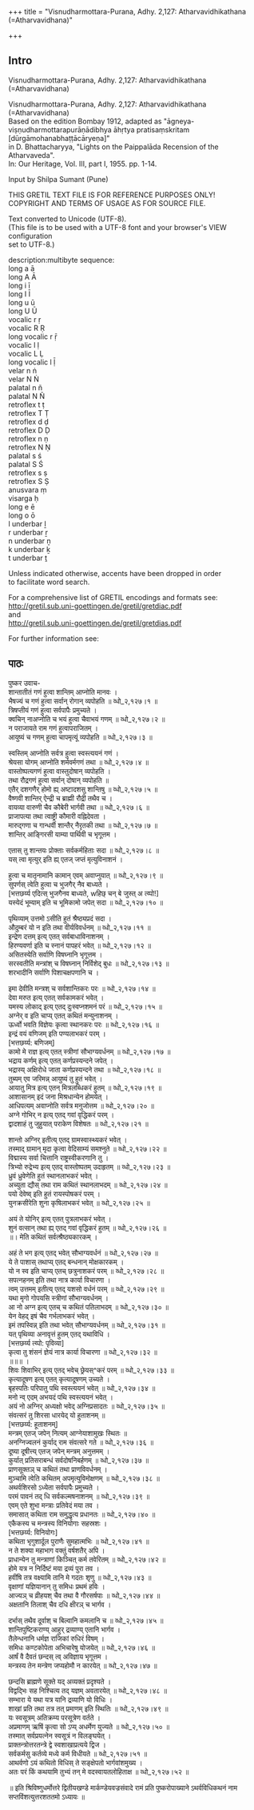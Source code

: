 +++
title = "Visnudharmottara-Purana, Adhy. 2,127: Atharvavidhikathana (=Atharvavidhana)"

+++


## Intro
  
  
  
  
 Visnudharmottara-Purana, Adhy. 2,127: Atharvavidhikathana (=Atharvavidhana)   
  
  
  
  
Visnudharmottara-Purana, Adhy. 2,127: Atharvavidhikathana (=Atharvavidhana)  
Based on the edition Bombay 1912, adapted as "āgneya-viṣṇudharmottarapurāṇādibhya āhṛtya pratisaṃskritam [dūrgāmohanabhaṭṭācāryeṇa]"  
in D. Bhattacharyya, "Lights on the Paippalāda Recension of the Atharvaveda".  
In: Our Heritage, Vol. III, part I, 1955. pp. 1-14.  
  
  
Input by Shilpa Sumant (Pune)  
  
  
  
  
THIS GRETIL TEXT FILE IS FOR REFERENCE PURPOSES ONLY!  
COPYRIGHT AND TERMS OF USAGE AS FOR SOURCE FILE.  
  
Text converted to Unicode (UTF-8).  
(This file is to be used with a UTF-8 font and your browser's VIEW configuration  
set to UTF-8.)  
  
  
  
description:multibyte sequence:  
long a  ā     
long A  Ā     
long i  ī     
long I  Ī     
long u  ū     
long U  Ū     
vocalic r  ṛ    
vocalic R  Ṛ    
long vocalic r  ṝ    
vocalic l  ḷ    
vocalic L  Ḷ    
long vocalic l  ḹ    
velar n  ṅ    
velar N  Ṅ    
palatal n  ñ     
palatal N  Ñ     
retroflex t  ṭ    
retroflex T  Ṭ    
retroflex d  ḍ    
retroflex D  Ḍ    
retroflex n  ṇ    
retroflex N  Ṇ    
palatal s  ś     
palatal S  Ś     
retroflex s  ṣ    
retroflex S  Ṣ    
anusvara  ṃ    
visarga  ḥ    
long e  ē     
long o  ō     
l underbar  ḻ    
r underbar  ṟ    
n underbar  ṉ    
k underbar  ḵ    
t underbar  ṯ    
  
  
  
Unless indicated otherwise, accents have been dropped in order   
to facilitate word search.  
  
For a comprehensive list of GRETIL encodings and formats see:  
http://gretil.sub.uni-goettingen.de/gretil/gretdiac.pdf  
and  
http://gretil.sub.uni-goettingen.de/gretil/gretdias.pdf  
  
For further information see:

## पाठः


पुष्कर उवाच-  
शान्तातीतं गणं हुत्वा शान्तिम् आप्नोति मानवः ।  
भैषज्यं च गणं हुत्वा सर्वान् रोगान् व्यपोहति ॥ व्धो_२,१२७।१ ॥  
त्रिषप्तीयं गणं हुत्वा सर्वपापैः प्रमुच्यते ।  
क्वचिन् नाअप्नोति च भयं हुत्वा चैवाभयं गणम् ॥ व्धो_२,१२७।२ ॥  
न पराजायते राम गणं हुत्वापराजितम् ।  
आयुष्यं च गणम् हुत्वा चापमृत्यूं व्यपोहति ॥ व्धो_२,१२७।३ ॥  
    
स्वस्तिम् आप्नोति सर्वत्र हुत्वा स्वस्त्ययनं गणं ।  
श्रेयसा योगम् आप्नोति शर्मवर्मगणं तथा ॥ व्धो_२,१२७।४ ॥  
वास्तोष्पत्यगणं हुत्वा वास्तुदोषान् व्यपोहति ।  
तथा रौद्रगणं हुत्वा सर्वान् दोषान् व्यपोहति ॥  
एतैर् दशगणैर् होमो ह्य् अष्टादशसु शान्तिषु ॥ व्धो_२,१२७।५ ॥  
वैष्णवी शान्तिर् ऐन्द्री च ब्राह्मी रौद्री तथैव च ।  
वायव्या वारुणी चैव कौबेरी भार्गवी तथा ॥ व्धो_२,१२७।६ ॥  
प्राजापत्या तथा त्वाष्ट्री कौमारी वह्निदेवता ।  
मारुद्गणा च गान्धर्वी शान्तैर् नैरृतकी तथा ॥ व्धो_२,१२७।७ ॥  
शान्तिर् आङ्गिरसी याम्या पार्थिवी च भृगूत्तम ।  
    
एतास् तु शान्तयः प्रोक्ताः सर्वकर्महिताः सदा ॥ व्धो_२,१२७।८ ॥  
यस् त्वा मृत्युर् इति ह्य् एतज् जप्तं मृत्युविनाशनं ।  
    
हुत्वा च मातृनामानि कामान् एवम् अवाप्नुयात् ॥ व्धो_२,१२७।९ ॥  
सुपर्णस् त्वेति हुत्वा च भुजगैर् नैव बाध्यते ।  
[भत्तछर्य्य एदित्स् भुजगैनव बाध्यते, wहिछ् चन् बे जुस्त् अ त्य्पो!]  
यस्येदं भूम्याम् इति च भूमिकामो जपेत् सदा ॥ व्धो_२,१२७।१० ॥  
    
पृथिव्याम् उत्तमो ऽसीति हुतं श्रैष्ठ्यप्रदं सदा ।  
औदुम्बरं यो न इति तथा वीर्यविवर्धनम् ॥ व्धो_२,१२७।११ ॥  
इन्द्रेण दत्तम् इत्य् एतत् सर्वबाधाविनाशनम् ।  
हिरण्यवर्णा इति च स्नानं पापहरं भवेत् ॥ व्धो_२,१२७।१२ ॥  
असितस्येति सर्वाणि विषघ्नानि भृगूत्तम ।  
सरस्वतीति मन्त्रांश् च विषघ्नान् निर्विशेद् बुधः ॥ व्धो_२,१२७।१३ ॥  
शरभादीनि सर्वाणि पिशाचक्षपणानि च ।  
    
इमा देवीति मन्त्रश् च सर्वशान्तिकरः परः ॥ व्धो_२,१२७।१४ ॥  
देवा मरुत इत्य् एतत् सर्वकामकरं भवेत् ।  
यमस्य लोकाद् इत्य् एतद् दुःस्वप्नशमनं परं ॥ व्धो_२,१२७।१५ ॥  
अग्नेर् व इति चाप्य् एतत् कथितं मन्युनाशनम् ।  
ऊर्ध्वो भवति विज्ञेयः कृत्वा स्थानकरः परः ॥ व्धो_२,१२७।१६ ॥  
इन्द्रं वयं वणिजम् इति पण्यलाभकरं परम् ।  
[भत्तछर्य्य: बणिजम्]  
कामो मे राज्ञ इत्य् एतत् स्त्रीणां सौभाग्यवर्धनम् ॥ व्धो_२,१२७।१७ ॥  
भद्राय कर्णम् इत्य् एतत् कर्णप्रस्यन्दने जपेत् ।  
भद्रास्य् अक्षिरोधे जाता कर्णप्रस्यन्दने तथा ॥ व्धो_२,१२७।१८ ॥  
तुब्यम् एव जरिमन्न् आयुष्यं तु हुतं भवेत् ।  
आयातु मित्र इत्य् एतन् मित्रलब्धिकरं हुतम् ॥ व्धो_२,१२७।१९ ॥  
आशासानम् इदं जना मिश्रधान्येन होमयेत् ।  
आधिपत्यम् अवाप्नोति सर्वत्र मनुजोत्तम ॥ व्धो_२,१२७।२० ॥  
अग्ने गोभिर् न इत्य् एतद् गवां वृद्धिकरं परम् ।  
द्वादशाहं तु जुहुयात् पराकेण विशेषतः ॥ व्धो_२,१२७।२१ ॥  
    
शान्तो अग्निर् इतीत्य् एतद् ग्रामस्वास्थ्यकरं भवेत् ।  
तस्माद् ग्रामान् मृदा कृत्वा वेदिसाम्यं समश्नुते ॥ व्धो_२,१२७।२२ ॥  
विद्मास्य सर्वा चित्तानि राष्ट्रस्वीकरणानि तु ।  
त्रिभ्यो रुद्रेभ्य इत्य् एतद् वास्तोष्पतम् उदाहृतम् ॥ व्धो_२,१२७।२३ ॥  
ध्रुवं ध्रुवेणेति हुतं स्थानलाभकरं भवेत् ।  
अच्युता द्यौस् तथा राम कथितं स्थानलाभदम् ॥ व्धो_२,१२७।२४ ॥  
पयो देवेष्व् इति हुतं रायस्पोषकरं परम् ।  
युनक्रसीरेति शुना कृषिलाभकरं भवेत् ॥ व्धो_२,१२७।२५ ॥  
    
अयं ते योनिर् इत्य् एतत् पुत्रलाभकरं भवेत् ।  
शुनं वत्सान् तथा ह्य् एतद् गवां वृद्धिकरं हुतम् ॥ व्धो_२,१२७।२६ ॥  
॥। मेति कथितं सर्वत्श्रैष्ठ्यकारकम् ।  
    
अहं ते भग इत्य् एतद् भवेत् सौभाग्यवर्धनं ॥ व्धो_२,१२७।२७ ॥  
ये ते पाशास् तथाप्य् एतद् बन्धनान् मोक्षकारकम् ।  
यो न स्व इति चाप्य् एतच् छत्रुनाशकरं परम् ॥ व्धो_२,१२७।२८ ॥  
सपत्नहनम् इति तथा नात्र कार्या विचारणा ।  
त्वम् उत्तमम् इतीत्य् एतद् यशसो वर्धनं परम् ॥ व्धो_२,१२७।२९ ॥  
यथा मृगो गोपयसि स्त्रीणां सौभाग्यवर्धनम् ।  
आ नो अग्न इत्य् एतच् च कथितं पतिलाभदम् ॥ व्धो_२,१२७।३० ॥  
येन वेहद् इषं चैव गर्भलाभकरं भवेत् ।  
इमं तपस्विन्न् इति तथा भवेत् सौभाग्यवर्धनम् ॥ व्धो_२,१२७।३१ ॥  
यत् पृथिव्या अनावृत्तं हुतम् एतद् यथाविधि ।  
[भत्तछर्य्य त्य्पो: पृविव्या]  
कृत्वा तु शंसनं ज्ञेयं नात्र कार्या विचारणा ॥ व्धो_२,१२७।३२ ॥  
॥॥॥ ।  
शिवः शिवाभिर् इत्य् एतद् भवेच् छ्रेयस्^करं परम् ॥ व्धो_२,१२७।३३ ॥  
कृत्यादूषण इत्य् एतत् कृत्यादूषणम् उच्यते ।  
बृहस्पतिः परिपातु पथि स्वस्त्ययनं भवेत् ॥ व्धो_२,१२७।३४ ॥  
मनो न्व् एदम् अभयदं पथि स्वस्त्ययनं भवेत् ।  
अयं नो अग्निर् अध्यक्षो भवेद् अग्निप्रसादतः ॥ व्धो_२,१२७।३५ ॥  
संवत्सरं तु शिरसा धारयेद् यो हुताशनम् ॥  
[भत्तछर्य्य: हूताशनम्]  
मन्त्रम् एतज् जपेन् नित्यम् आग्नेयाशामुखः स्थितः ॥  
अनग्निज्वलनं कुर्याद् राम संवत्सरे गते ॥ व्धो_२,१२७।३६ ॥  
दूष्या दूषीत्त्य् एतज् जपेन् मन्त्रम् अनुत्तमम् ।  
कुर्यात् प्रतिसराबन्धं सर्वदोषनिबर्हणम् ॥ व्धो_२,१२७।३७ ॥  
प्राणसूक्तञ् च कथितं तथा प्राणविवर्धनम् ।  
मुञ्चामि त्वेति कथितम् अपमृत्युविमोक्षणम् ॥ व्धो_२,१२७।३८ ॥  
अथर्वशिरसो ऽध्येता सर्वपापैः प्रमुच्यते ।  
परमं पावनं तद् धि सर्वकल्मषनाशनम् ॥ व्धो_२,१२७।३९ ॥  
एवम् एते शुभा मन्त्राः प्रतिवेदं मया तव ।  
समासात् कथिता राम समुद्धृत्य प्रधानतः ॥ व्धो_२,१२७।४० ॥  
एकैकस्य च मन्त्रस्य विनियोगाः सहस्रशः ।  
[भत्तछर्य्य: विनियोगः]  
कथिता भृगुशार्दूल पुराणैः सुमहात्मभिः ॥ व्धो_२,१२७।४१ ॥  
न ते शक्या महाभाग वक्तुं वर्षशतैर् अपि ।  
प्राधान्येन तु मन्त्राणां किञ्चित् कर्म तवेरितम् ॥ व्धो_२,१२७।४२ ॥  
होमे यत्र न निर्दिष्टं मया द्रव्यं पुरा तव ।  
हवींषि तत्र वक्ष्यामि तानि मे गदतः शृणु ॥ व्धो_२,१२७।४३ ॥  
वृक्षाणां यज्ञियानान् तु समिधः प्रथमं हविः ।  
आज्यञ् च व्रीहयश् चैव तथा वै गौरसर्षपाः ॥ व्धो_२,१२७।४४ ॥  
अक्षतानि तिलाश् चैव दधि क्षीरञ् च भार्गव ।  
    
दर्भास् तथैव दूर्वाश् च बिल्वानि कमलानि च ॥ व्धो_२,१२७।४५ ॥  
शान्तिपुष्टिकराण्य् आहुर् द्रव्याण्य् एतानि भार्गव ।  
तैलेन्धनानि धर्मज्ञ राजिकां रुधिरं विषम् ।  
समिधः कण्टकोपेता अभिचारेषु योजयेत् ॥ व्धो_२,१२७।४६ ॥  
आर्षं वै दैवतं छन्दस् त्व् अविज्ञाय भृगूत्तम ।  
मन्त्रस्य तेन मन्त्रेण जप्यहोमौ न कारयेत् ॥ व्धो_२,१२७।४७ ॥  
    
छन्दसि ब्राह्मणे सूक्ते यद् अव्यक्तं प्रदृश्यते ।  
विद्वद्भिः सह निश्चित्य तद् यज्ञम् अवतारयेत् ॥ व्धो_२,१२७।४८ ॥  
सम्भारा ये यथा यत्र यानि द्रव्याणि यो विधिः ।  
शाखां प्रति तथा तत्र तत् प्रमाणम् इति स्थितिः ॥ व्धो_२,१२७।४९ ॥  
यः स्वसूत्रम् अतिक्रम्य परसूत्रेण वर्तते ।  
अप्रमाणम् ऋषिं कृत्वा सो ऽप्य् अधर्मेण युज्यते ॥ व्धो_२,१२७।५० ॥  
तस्मात् सर्वप्रयत्नेन स्वसूत्रं न विलङ्घयेत् ।  
प्राक्तन्त्रोत्तरतन्त्रे द्वे स्वशाखाप्रत्यये द्विज ।  
सर्वकर्मसु कर्तव्ये मध्ये कर्म विधीयते ॥ व्धो_२,१२७।५१ ॥  
आथर्वणो ऽयं कथितो विधिस् ते सङ्क्षेपतो भार्गवांशमुख्य ।  
अतः परं किं कथयामि तुभ्यं तन् मे वदस्वायतलोहिताक्ष ॥ व्धो_२,१२७।५२ ॥

॥ इति श्रिविष्णुधर्मोत्तरे द्वितीयखण्डे मार्कण्डेयवज्रसंवादे रामं प्रति पुष्करोपाख्याने ऽथर्वविधिकथनं नाम सप्तविंशत्युत्तरशततमो ऽध्यायः ॥

